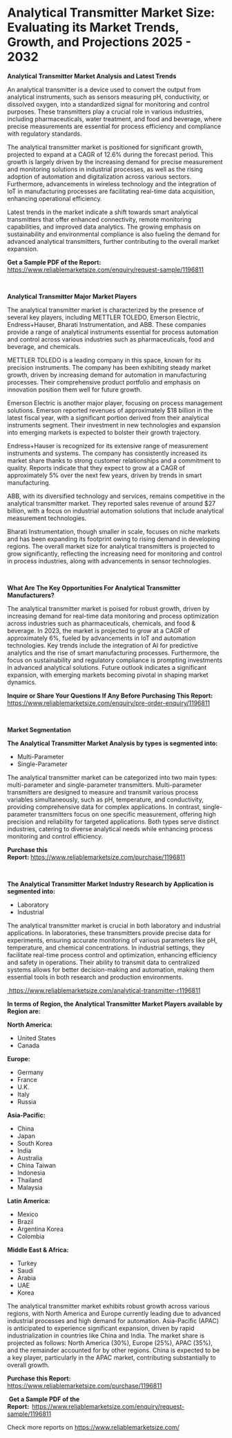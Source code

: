 <p><h1>Analytical Transmitter Market Size: Evaluating its Market Trends, Growth, and Projections 2025 - 2032</h1></p><p><strong>Analytical Transmitter Market Analysis and Latest Trends</strong></p>
<p><p>An analytical transmitter is a device used to convert the output from analytical instruments, such as sensors measuring pH, conductivity, or dissolved oxygen, into a standardized signal for monitoring and control purposes. These transmitters play a crucial role in various industries, including pharmaceuticals, water treatment, and food and beverage, where precise measurements are essential for process efficiency and compliance with regulatory standards.</p><p>The analytical transmitter market is positioned for significant growth, projected to expand at a CAGR of 12.6% during the forecast period. This growth is largely driven by the increasing demand for precise measurement and monitoring solutions in industrial processes, as well as the rising adoption of automation and digitalization across various sectors. Furthermore, advancements in wireless technology and the integration of IoT in manufacturing processes are facilitating real-time data acquisition, enhancing operational efficiency.</p><p>Latest trends in the market indicate a shift towards smart analytical transmitters that offer enhanced connectivity, remote monitoring capabilities, and improved data analytics. The growing emphasis on sustainability and environmental compliance is also fueling the demand for advanced analytical transmitters, further contributing to the overall market expansion.</p></p>
<p><strong>Get a Sample PDF of the Report:&nbsp;</strong> <a href="https://www.reliablemarketsize.com/enquiry/request-sample/1196811?utm_campaign=2303&utm_medium=2&utm_source=Github&utm_content=ia&utm_term=19022025&utm_id=analytical-transmitter">https://www.reliablemarketsize.com/enquiry/request-sample/1196811</a></p>
<p>&nbsp;</p>
<p><strong>Analytical Transmitter Major Market Players</strong></p>
<p><p>The analytical transmitter market is characterized by the presence of several key players, including METTLER TOLEDO, Emerson Electric, Endress+Hauser, Bharati Instrumentation, and ABB. These companies provide a range of analytical instruments essential for process automation and control across various industries such as pharmaceuticals, food and beverage, and chemicals.</p><p>METTLER TOLEDO is a leading company in this space, known for its precision instruments. The company has been exhibiting steady market growth, driven by increasing demand for automation in manufacturing processes. Their comprehensive product portfolio and emphasis on innovation position them well for future growth.</p><p>Emerson Electric is another major player, focusing on process management solutions. Emerson reported revenues of approximately $18 billion in the latest fiscal year, with a significant portion derived from their analytical instruments segment. Their investment in new technologies and expansion into emerging markets is expected to bolster their growth trajectory.</p><p>Endress+Hauser is recognized for its extensive range of measurement instruments and systems. The company has consistently increased its market share thanks to strong customer relationships and a commitment to quality. Reports indicate that they expect to grow at a CAGR of approximately 5% over the next few years, driven by trends in smart manufacturing.</p><p>ABB, with its diversified technology and services, remains competitive in the analytical transmitter market. They reported sales revenue of around $27 billion, with a focus on industrial automation solutions that include analytical measurement technologies.</p><p>Bharati Instrumentation, though smaller in scale, focuses on niche markets and has been expanding its footprint owing to rising demand in developing regions. The overall market size for analytical transmitters is projected to grow significantly, reflecting the increasing need for monitoring and control in process industries, along with advancements in sensor technologies.</p></p>
<p>&nbsp;</p>
<p><strong>What Are The Key Opportunities For Analytical Transmitter Manufacturers?</strong></p>
<p><p>The analytical transmitter market is poised for robust growth, driven by increasing demand for real-time data monitoring and process optimization across industries such as pharmaceuticals, chemicals, and food & beverage. In 2023, the market is projected to grow at a CAGR of approximately 6%, fueled by advancements in IoT and automation technologies. Key trends include the integration of AI for predictive analytics and the rise of smart manufacturing processes. Furthermore, the focus on sustainability and regulatory compliance is prompting investments in advanced analytical solutions. Future outlook indicates a significant expansion, with emerging markets becoming pivotal in shaping market dynamics.</p></p>
<p><strong>Inquire or Share Your Questions If Any Before Purchasing This Report:</strong> <a href="https://www.reliablemarketsize.com/enquiry/pre-order-enquiry/1196811?utm_campaign=2303&utm_medium=2&utm_source=Github&utm_content=ia&utm_term=19022025&utm_id=analytical-transmitter">https://www.reliablemarketsize.com/enquiry/pre-order-enquiry/1196811</a></p>
<p>&nbsp;</p>
<p><strong>Market Segmentation</strong></p>
<p><strong>The Analytical Transmitter Market Analysis by types is segmented into:</strong></p>
<p><ul><li>Multi-Parameter</li><li>Single-Parameter</li></ul></p>
<p><p>The analytical transmitter market can be categorized into two main types: multi-parameter and single-parameter transmitters. Multi-parameter transmitters are designed to measure and transmit various process variables simultaneously, such as pH, temperature, and conductivity, providing comprehensive data for complex applications. In contrast, single-parameter transmitters focus on one specific measurement, offering high precision and reliability for targeted applications. Both types serve distinct industries, catering to diverse analytical needs while enhancing process monitoring and control efficiency.</p></p>
<p><strong>Purchase this Report:&nbsp;</strong><a href="https://www.reliablemarketsize.com/purchase/1196811?utm_campaign=2303&utm_medium=2&utm_source=Github&utm_content=ia&utm_term=19022025&utm_id=analytical-transmitter">https://www.reliablemarketsize.com/purchase/1196811</a></p>
<p>&nbsp;</p>
<p><strong>The Analytical Transmitter Market Industry Research by Application is segmented into:</strong></p>
<p><ul><li>Laboratory</li><li>Industrial</li></ul></p>
<p><p>The analytical transmitter market is crucial in both laboratory and industrial applications. In laboratories, these transmitters provide precise data for experiments, ensuring accurate monitoring of various parameters like pH, temperature, and chemical concentrations. In industrial settings, they facilitate real-time process control and optimization, enhancing efficiency and safety in operations. Their ability to transmit data to centralized systems allows for better decision-making and automation, making them essential tools in both research and production environments.</p></p>
<p><a href="https://www.reliablemarketsize.com/analytical-transmitter-r1196811?utm_campaign=2303&utm_medium=2&utm_source=Github&utm_content=ia&utm_term=19022025&utm_id=analytical-transmitter">&nbsp;https://www.reliablemarketsize.com/analytical-transmitter-r1196811</a></p>
<p><strong>In terms of Region, the Analytical Transmitter Market Players available by Region are:</strong></p>
<p>
    <p> <strong> North America: </strong>
        <ul>
            <li>United States</li>
            <li>Canada</li>
        </ul>
        </p> 
    <p> <strong> Europe: </strong>
        <ul>
            <li>Germany</li>
            <li>France</li>
            <li>U.K.</li>
            <li>Italy</li>
            <li>Russia</li>
        </ul>
        </p> 
    <p> <strong> Asia-Pacific: </strong>
        <ul>
            <li>China</li>
            <li>Japan</li>
            <li>South Korea</li>
            <li>India</li>
            <li>Australia</li>
            <li>China Taiwan</li>
            <li>Indonesia</li>
            <li>Thailand</li>
            <li>Malaysia</li>
        </ul>
        </p> 
    <p> <strong> Latin America: </strong>
        <ul>
            <li>Mexico</li>
            <li>Brazil</li>
            <li>Argentina Korea</li>
            <li>Colombia</li>
        </ul>
        </p> 
    <p> <strong> Middle East & Africa: </strong>
        <ul>
            <li>Turkey</li>
            <li>Saudi</li>
            <li>Arabia</li>
            <li>UAE</li>
            <li>Korea</li>
        </ul>
    </p>
    </p>
<p><p>The analytical transmitter market exhibits robust growth across various regions, with North America and Europe currently leading due to advanced industrial processes and high demand for automation. Asia-Pacific (APAC) is anticipated to experience significant expansion, driven by rapid industrialization in countries like China and India. The market share is projected as follows: North America (30%), Europe (25%), APAC (35%), and the remainder accounted for by other regions. China is expected to be a key player, particularly in the APAC market, contributing substantially to overall growth.</p></p>
<p><strong>Purchase this Report: </strong><a href="https://www.reliablemarketsize.com/purchase/1196811?utm_campaign=2303&utm_medium=2&utm_source=Github&utm_content=ia&utm_term=19022025&utm_id=analytical-transmitter">https://www.reliablemarketsize.com/purchase/1196811</a></p>
<p>&nbsp;<strong>Get a Sample PDF of the Report:&nbsp;&nbsp;</strong><a href="https://www.reliablemarketsize.com/enquiry/request-sample/1196811?utm_campaign=2303&utm_medium=2&utm_source=Github&utm_content=ia&utm_term=19022025&utm_id=analytical-transmitter">https://www.reliablemarketsize.com/enquiry/request-sample/1196811</a></p>
<p><strong></strong></p>
<p>Check more reports on <a href="https://www.reliablemarketsize.com/?utm_campaign=2303&utm_medium=2&utm_source=Github&utm_content=ia&utm_term=19022025&utm_id=analytical-transmitter">https://www.reliablemarketsize.com/</a></p>